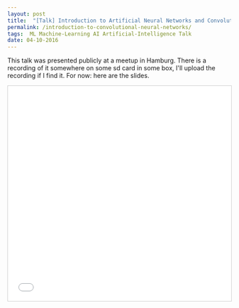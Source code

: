 ```yaml
---
layout: post
title:  "[Talk] Introduction to Artificial Neural Networks and Convolutional Neural networks"
permalink: /introduction-to-convolutional-neural-networks/
tags:  ML Machine-Learning AI Artificial-Intelligence Talk
date: 04-10-2016
---
```


This talk was presented publicly at a meetup in Hamburg. There is a recording of it somewhere on some sd card in some box, I'll upload the recording if I find it.
For now: here are the slides.

<iframe src="//www.slideshare.net/slideshow/embed_code/key/HEGGK9XwDqnsC1" width="595" height="485" frameborder="0" marginwidth="0" marginheight="0" scrolling="no" style="border:1px solid #CCC; border-width:1px; margin-bottom:5px; max-width: 100%;" allowfullscreen> </iframe>
